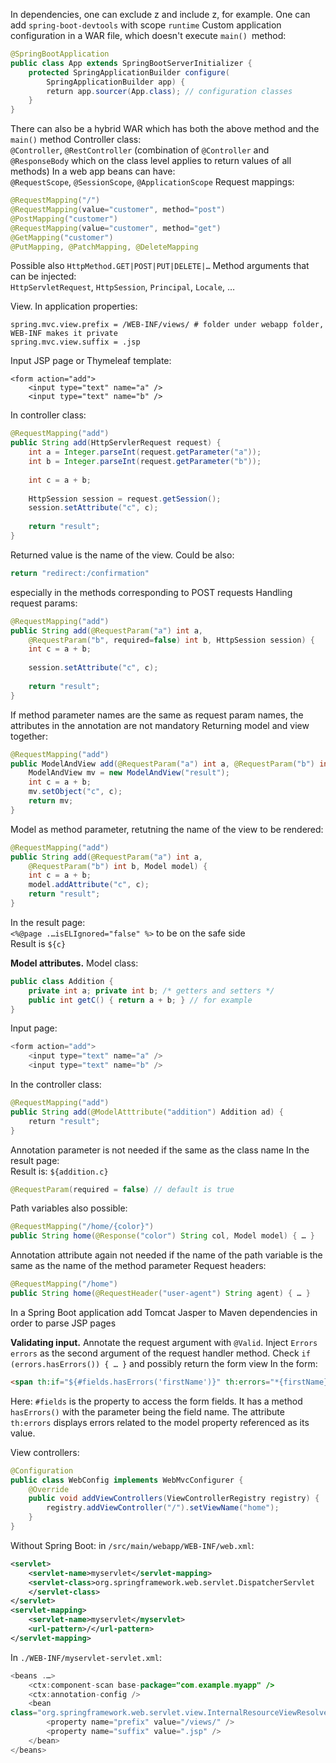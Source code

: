 In dependencies, one can exclude z and include z, for example. One can add `spring-boot-devtools` with scope `runtime`
Custom application configuration in a WAR file, which doesn't execute `main() `method:
```Java
@SpringBootApplication  
public class App extends SpringBootServerInitializer {  
    protected SpringApplicationBuilder configure(
	    SpringApplicationBuilder app) {  
        return app.sourcer(App.class); // configuration classes  
    }  
}
```
There can also be a hybrid WAR which has both the above method and the `main()` method
Controller class:  
`@Controller`, `@RestController` (combination of `@Controller` and `@ResponseBody` which on the class level applies to return values of all methods)
In a web app beans can have:  
`@RequestScope`, `@SessionScope`, `@ApplicationScope`
Request mappings:
```Java
@RequestMapping("/")
@RequestMapping(value="customer", method="post")  
@PostMapping("customer")
@RequestMapping(value="customer", method="get")  
@GetMapping("customer")
@PutMapping, @PatchMapping, @DeleteMapping
```
Possible also `HttpMethod.GET|POST|PUT|DELETE|…`
Method arguments that can be injected:  
`HttpServletRequest`, `HttpSession`, `Principal`, `Locale`, …

View. In application properties:  
```
spring.mvc.view.prefix = /WEB-INF/views/ # folder under webapp folder, WEB-INF makes it private
spring.mvc.view.suffix = .jsp
```
Input JSP page or Thymeleaf template:  
```hyml
<form action="add">  
    <input type="text" name="a" />  
    <input type="text" name="b" />
```
In controller class:  
```Java
@RequestMapping("add")  
public String add(HttpServlerRequest request) {  
    int a = Integer.parseInt(request.getParameter("a"));  
    int b = Integer.parseInt(request.getParameter("b"));  
  
    int c = a + b;  
      
    HttpSession session = request.getSession();  
    session.setAttribute("c", c);  
      
    return "result";  
}
```
Returned value is the name of the view. Could be also:  
```Java
return "redirect:/confirmation"  
```
especially in the methods corresponding to POST requests
Handling request params:  
```Java
@RequestMapping("add")  
public String add(@RequestParam("a") int a, 
	@RequestParam("b", required=false) int b, HttpSession session) {  
    int c = a + b;  
      
    session.setAttribute("c", c);  
      
    return "result";  
}
```
If method parameter names are the same as request param names, the attributes in the annotation are not mandatory
Returning model and view together:  
```Java
@RequestMapping("add")  
public ModelAndView add(@RequestParam("a") int a, @RequestParam("b") int b) {
	ModelAndView mv = new ModelAndView("result");  
    int c = a + b;  
    mv.setObject("c", c);  
    return mv;  
}
```
Model as method parameter, retutning the name of the view to be rendered:  
```Java
@RequestMapping("add")  
public String add(@RequestParam("a") int a, 
	@RequestParam("b") int b, Model model) {  
    int c = a + b;
    model.addAttribute("c", c);    
    return "result";  
}
```
In the result page:  
`<%@page .…isELIgnored="false" %>` to be on the safe side  
Result is `${c}`

**Model attributes.** Model class:  
```Java
public class Addition {  
    private int a; private int b; /* getters and setters */  
    public int getC() { return a + b; } // for example  
}
```
Input page:  
```Java
<form action="add">  
    <input type="text" name="a" />  
    <input type="text" name="b" />
```
In the controller class:  
```Java
@RequestMapping("add")  
public String add(@ModelAtttribute("addition") Addition ad) {
    return "result";  
}
```
Annotation parameter is not needed if the same as the class name
In the result page:  
Result is: `${addition.c}`
```Java
@RequestParam(required = false) // default is true
```
Path variables also possible:  
```Java
@RequestMapping("/home/{color}")  
public String home(@Response("color") String col, Model model) { … }  
```
Annotation attribute again not needed if the name of the path variable is the same as the name of the method parameter
Request headers:  
```Java
@RequestMapping("/home")  
public String home(@RequestHeader("user-agent") String agent) { … }
```
In a Spring Boot application add Tomcat Jasper to Maven dependencies in order to parse JSP pages

**Validating input.** Annotate the request argument with `@Valid`. Inject `Errors errors` as the second argument of the request handler method. Check `if (errors.hasErrors()) { … }` and possibly return the form view
In the form:  
```html
<span th:if="${#fields.hasErrors('firstName')}" th:errors="*{firstName}" />  
```
Here: `#fields` is the property to access the form fields. It has a method `hasErrors()` with the parameter being the field name. The attribute `th:errors` displays errors related to the model property referenced as its value.

View controllers:  
```Java
@Configuration  
public class WebConfig implements WebMvcConfigurer {  
    @Override  
    public void addViewControllers(ViewControllerRegistry registry) {  
        registry.addViewController("/").setViewName("home");  
    }  
}
```
Without Spring Boot: in `/src/main/webapp/WEB-INF/web.xml`:  
```xml
<servlet>  
    <servlet-name>myservlet</servlet-mapping>  
    <servlet-class>org.springframework.web.servlet.DispatcherServlet
    </servlet-class>  
</servlet>  
<servlet-mapping>  
    <servlet-name>myservlet</myservlet>  
    <url-pattern>/</url-pattern>  
</servlet-mapping>
```
In `./WEB-INF/myservlet-servlet.xml`:  
```Java
<beans .…>  
    <ctx:component-scan base-package="com.example.myapp" />  
    <ctx:annotation-config />    
    <bean 
class="org.springframework.web.servlet.view.InternalResourceViewResolver">  
        <property name="prefix" value="/views/" />  
        <property name="suffix" value=".jsp" />  
    </bean>  
</beans>
```